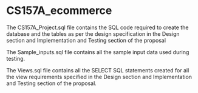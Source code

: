 # CS157A_ecommerce

The CS157A_Project.sql file contains the SQL code required to create the database and the tables as per the design specification in the Design section and Implementation and Testing section of the proposal 

The Sample_inputs.sql file contains all the sample input data used during testing.

The Views.sql file contains all the SELECT SQL statements created for all the view requirements specified in the Design section and Implementation and Testing section of the proposal. 